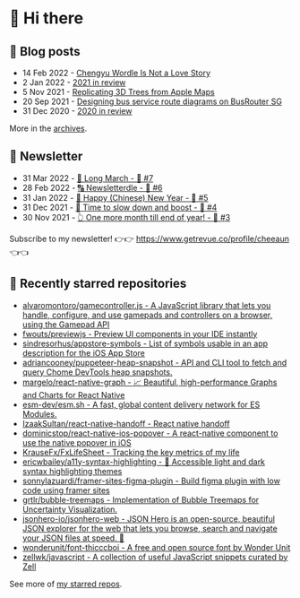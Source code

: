# 👋 Hi there

## 📝 Blog posts

<!-- feed start -->
- 14 Feb 2022 - [Chengyu Wordle Is Not a Love Story](https://cheeaun.com/blog/2022/02/chengyu-wordle-is-not-a-love-story/)
- 2 Jan 2022 - [2021 in review](https://cheeaun.com/blog/2022/01/2021-in-review/)
- 5 Nov 2021 - [Replicating 3D Trees from Apple Maps](https://cheeaun.com/blog/2021/11/replicating-3d-trees-apple-maps/)
- 20 Sep 2021 - [Designing bus service route diagrams on BusRouter SG](https://cheeaun.com/blog/2021/09/bus-service-route-diagrams-busrouter-sg/)
- 31 Dec 2020 - [2020 in review](https://cheeaun.com/blog/2020/12/2020-in-review/)
<!-- feed end -->

More in the [archives](https://cheeaun.com/blog/archives/).

## 📰 Newsletter

<!-- newsletter start -->
- 31 Mar 2022 - [🚶 Long March - 🥫 #7](https://www.getrevue.co/profile/cheeaun/issues/long-march-7-1061697)
- 28 Feb 2022 - [🔠 Newsletterdle - 🥫 #6](https://www.getrevue.co/profile/cheeaun/issues/newsletterdle-6-1014288)
- 31 Jan 2022 - [🧧 Happy (Chinese) New Year - 🥫 #5](https://www.getrevue.co/profile/cheeaun/issues/happy-chinese-new-year-5-963222)
- 31 Dec 2021 - [🥃 Time to slow down and boost - 🥫 #4](https://www.getrevue.co/profile/cheeaun/issues/time-to-slow-down-and-boost-4-906334)
- 30 Nov 2021 - [👆 One more month till end of year! - 🥫 #3](https://www.getrevue.co/profile/cheeaun/issues/one-more-month-till-end-of-year-3-835833)
<!-- newsletter end -->

Subscribe to my newsletter! 👉👉 https://www.getrevue.co/profile/cheeaun 👈👈

## 🌟 Recently starred repositories

<!-- starred repos start -->
- [alvaromontoro/gamecontroller.js - A JavaScript library that lets you handle, configure, and use gamepads and controllers on a browser, using the Gamepad API](https://github.com/alvaromontoro/gamecontroller.js)
- [fwouts/previewjs - Preview UI components in your IDE instantly](https://github.com/fwouts/previewjs)
- [sindresorhus/appstore-symbols - List of symbols usable in an app description for the iOS App Store](https://github.com/sindresorhus/appstore-symbols)
- [adriancooney/puppeteer-heap-snapshot - API and CLI tool to fetch and query Chome DevTools heap snapshots.](https://github.com/adriancooney/puppeteer-heap-snapshot)
- [margelo/react-native-graph - 📈 Beautiful, high-performance Graphs and Charts for React Native](https://github.com/margelo/react-native-graph)
- [esm-dev/esm.sh - A fast, global content delivery network for ES Modules.](https://github.com/esm-dev/esm.sh)
- [IzaakSultan/react-native-handoff - React native handoff](https://github.com/IzaakSultan/react-native-handoff)
- [dominicstop/react-native-ios-popover - A react-native component to use the native popover in iOS](https://github.com/dominicstop/react-native-ios-popover)
- [KrauseFx/FxLifeSheet - Tracking the key metrics of my life](https://github.com/KrauseFx/FxLifeSheet)
- [ericwbailey/a11y-syntax-highlighting - 💄 Accessible light and dark syntax highlighting themes](https://github.com/ericwbailey/a11y-syntax-highlighting)
- [sonnylazuardi/framer-sites-figma-plugin - Build figma plugin with low code using framer sites](https://github.com/sonnylazuardi/framer-sites-figma-plugin)
- [grtlr/bubble-treemaps - Implementation of Bubble Treemaps for Uncertainty Visualization.](https://github.com/grtlr/bubble-treemaps)
- [jsonhero-io/jsonhero-web - JSON Hero is an open-source, beautiful JSON explorer for the web that lets you browse, search and navigate your JSON files at speed. 🚀](https://github.com/jsonhero-io/jsonhero-web)
- [wonderunit/font-thicccboi - A free and open source font by Wonder Unit](https://github.com/wonderunit/font-thicccboi)
- [zellwk/javascript - A collection of useful JavaScript snippets curated by Zell](https://github.com/zellwk/javascript)
<!-- starred repos end -->

See more of [my starred repos](https://github.com/stars/cheeaun/).